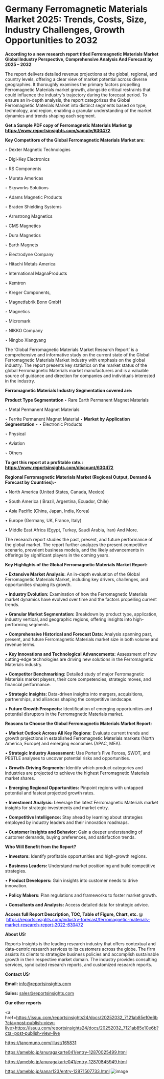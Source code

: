 # Germany Ferromagnetic Materials Market 2025: Trends, Costs, Size, Industry Challenges, Growth Opportunities to 2032

<strong>According to a new research report titled Ferromagnetic Materials Market Global Industry Perspective, Comprehensive Analysis And Forecast by 2025 – 2032</strong>

The report delivers detailed revenue projections at the global, regional, and country levels, offering a clear view of market potential across diverse geographies. It thoroughly examines the primary factors propelling Ferromagnetic Materials market growth, alongside critical restraints that could influence the industry's trajectory during the forecast period. To ensure an in-depth analysis, the report categorizes the Global Ferromagnetic Materials Market into distinct segments based on type, technology, and region, enabling a granular understanding of the market dynamics and trends shaping each segment.

<strong>Get a Sample PDF copy of Ferromagnetic Materials Market </strong><strong>@<a href=https://www.reportsinsights.com/sample/630472 style=color:#0000ff;> https://www.reportsinsights.com/sample/630472</a></strong></font>

<strong>Key Competitors of the Global Ferromagnetic Materials Market are:</strong>

‣ Dexter Magnetic Technologies

‣ Digi-Key Electronics

‣ RS Components

‣ Murata Americas

‣ Skyworks Solutions

‣ Adams Magnetic Products

‣ Braden Shielding Systems

‣ Armstrong Magnetics

‣ CMS Magnetics

‣ Dura Magnetics

‣ Earth Magnets

‣ Electrodyne Company

‣ Hitachi Metals America

‣ International MagnaProducts

‣ Kemtron

‣ Kreger Components,

‣ Magnetfabrik Bonn GmbH

‣ Magnetics

‣ Micromark

‣ NIKKO Company

‣ Ningbo Xiangyang

The ‘Global Ferromagnetic Materials Market Research Report’ is a comprehensive and informative study on the current state of the Global Ferromagnetic Materials Market industry with emphasis on the global industry. The report presents key statistics on the market status of the global Ferromagnetic Materials market manufacturers and is a valuable source of guidance and direction for companies and individuals interested in the industry.

<strong>Ferromagnetic Materials Industry Segmentation covered are:</strong>

<strong>Product Type Segmentation</strong>
‣
Rare Earth Permanent Magnet Materials

‣ Metal Permanent Magnet Materials

‣ Ferrite Permanent Magnet Material
‣ 
<strong>Market by Application Segmentation</strong>
‣
‣  Electronic Products

‣ Physical

‣ Aviation

‣ Others

<strong>To get this report at a profitable rate.: <a href=https://www.reportsinsights.com/discount/630472 style=color:#0000ff;>https://www.reportsinsights.com/discount/630472</a></strong></font>

<strong>Regional Ferromagnetic Materials Market (Regional Output, Demand &amp; Forecast by Countries):-</strong>

• North America (United States, Canada, Mexico)

• South America ( Brazil, Argentina, Ecuador, Chile)

• Asia Pacific (China, Japan, India, Korea)

• Europe (Germany, UK, France, Italy)

• Middle East Africa (Egypt, Turkey, Saudi Arabia, Iran) And More.

The research report studies the past, present, and future performance of the global market. The report further analyzes the present competitive scenario, prevalent business models, and the likely advancements in offerings by significant players in the coming years.

<strong>Key Highlights of the Global Ferromagnetic Materials Market Report:</strong>

• <strong>Extensive Market Analysis:</strong> An in-depth evaluation of the Global Ferromagnetic Materials Market, including key drivers, challenges, and opportunities shaping its growth.

• <strong>Industry Evolution:</strong> Examination of how the Ferromagnetic Materials market dynamics have evolved over time and the factors propelling current trends.

• <strong>Granular Market Segmentation:</strong> Breakdown by product type, application, industry vertical, and geographic regions, offering insights into high-performing segments.

• <strong>Comprehensive Historical and Forecast Data:</strong> Analysis spanning past, present, and future Ferromagnetic Materials market size in both volume and revenue terms.

• <strong>Key Innovations and Technological Advancements:</strong> Assessment of how cutting-edge technologies are driving new solutions in the Ferromagnetic Materials industry.

• <strong>Competitor Benchmarking:</strong> Detailed study of major Ferromagnetic Materials market players, their core competencies, strategic moves, and financial performance.

• <strong>Strategic Insights:</strong> Data-driven insights into mergers, acquisitions, partnerships, and alliances shaping the competitive landscape.

• <strong>Future Growth Prospects:</strong> Identification of emerging opportunities and potential disruptors in the Ferromagnetic Materials market.

<strong>Reasons to Choose the Global Ferromagnetic Materials Market Report:</strong>

• <strong>Market Outlook Across All Key Regions:</strong> Evaluate current trends and growth projections in established Ferromagnetic Materials markets (North America, Europe) and emerging economies (APAC, MEA).

• <strong>Strategic Industry Assessment:</strong> Use Porter’s Five Forces, SWOT, and PESTLE analyses to uncover potential risks and opportunities.

• <strong>Growth-Driving Segments:</strong> Identify which product categories and industries are projected to achieve the highest Ferromagnetic Materials market shares.

• <strong>Emerging Regional Opportunities:</strong> Pinpoint regions with untapped potential and fastest projected growth rates.

• <strong>Investment Analysis:</strong> Leverage the latest Ferromagnetic Materials market insights for strategic investments and market entry.

• <strong>Competitive Intelligence:</strong> Stay ahead by learning about strategies employed by industry leaders and their innovation roadmaps.

• <strong>Customer Insights and Behavior:</strong> Gain a deeper understanding of customer demands, buying preferences, and satisfaction trends.

<strong>Who Will Benefit from the Report?</strong>

• <strong>Investors:</strong> Identify profitable opportunities and high-growth regions.

• <strong>Business Leaders:</strong> Understand market positioning and build competitive strategies.

• <strong>Product Developers:</strong> Gain insights into customer needs to drive innovation.

• <strong>Policy Makers:</strong> Plan regulations and frameworks to foster market growth.

• <strong>Consultants and Analysts:</strong> Access detailed data for strategic advice.
</ul>
<strong>Access full Report Description, TOC, Table of Figure, Chart, etc. </strong>@  <a href=https://reportsinsights.com/industry-forecast/ferromagnetic-materials-market-research-report-2022-630472 style=color:#0000ff;>https://reportsinsights.com/industry-forecast/ferromagnetic-materials-market-research-report-2022-630472</a></font>

<strong><strong>About US</strong>:</strong>

Reports Insights is the leading research industry that offers contextual and data-centric research services to its customers across the globe. The firm assists its clients to strategize business policies and accomplish sustainable growth in their respective market domain. The industry provides consulting services, syndicated research reports, and customized research reports.

<strong>Contact US:</strong>

<p class=""""><b>Email:</b> <a href=mailto:info@reportsinsights.com>info@reportsinsights.com</a></p>
<p class=""""><b>Sales:</b> <a href=mailto:sales@reportsinsights.com>sales@reportsinsights.com</a></p>

<strong>Our other reports</strong>

<a href=https://issuu.com/reportsinsights24/docs/20252032_7121ab85e10e6b?cta=post-publish-view-live>https://issuu.com/reportsinsights24/docs/20252032_7121ab85e10e6b?cta=post-publish-view-live</a>

<a href=https://tanomuno.com/illust/165831>https://tanomuno.com/illust/165831</a>

<a href=https://ameblo.jp/anuragakarte041/entry-12870025499.html>https://ameblo.jp/anuragakarte041/entry-12870025499.html</a>

<a href=https://ameblo.jp/anuragakarte041/entry-12870845949.html>https://ameblo.jp/anuragakarte041/entry-12870845949.html</a>

<a href=https://ameblo.jp/aanar123/entry-12871507733.html>https://ameblo.jp/aanar123/entry-12871507733.html</a>
![image](https://github.com/user-attachments/assets/0f59308f-4209-4771-b621-3c618b1bb15d)
